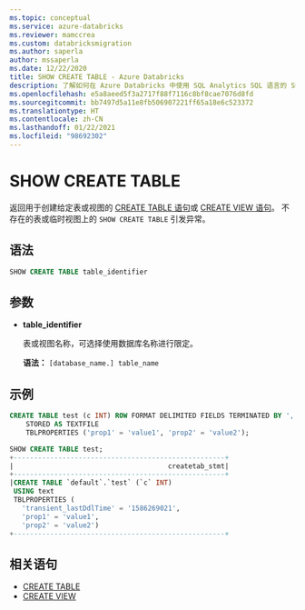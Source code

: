 ```yaml
---
ms.topic: conceptual
ms.service: azure-databricks
ms.reviewer: mamccrea
ms.custom: databricksmigration
ms.author: saperla
author: mssaperla
ms.date: 12/22/2020
title: SHOW CREATE TABLE - Azure Databricks
description: 了解如何在 Azure Databricks 中使用 SQL Analytics SQL 语言的 SHOW CREATE TABLE 语法。
ms.openlocfilehash: e5a8aeed5f3a2717f88f7116c8bf8cae7076d8fd
ms.sourcegitcommit: bb7497d5a11e8fb506907221ff65a18e6c523372
ms.translationtype: HT
ms.contentlocale: zh-CN
ms.lasthandoff: 01/22/2021
ms.locfileid: "98692302"
---
```

# <a name="show-create-table"></a>SHOW CREATE TABLE

返回用于创建给定表或视图的 [CREATE TABLE 语句](sql-ref-syntax-ddl-create-table.md)或 [CREATE VIEW 语句](sql-ref-syntax-ddl-create-view.md)。 不存在的表或临时视图上的 ``SHOW CREATE TABLE`` 引发异常。

## <a name="syntax"></a>语法

```sql
SHOW CREATE TABLE table_identifier
```

## <a name="parameters"></a>参数

* **table_identifier**

  表或视图名称，可选择使用数据库名称进行限定。

  **语法：** ``[database_name.] table_name``

## <a name="examples"></a>示例

```sql
CREATE TABLE test (c INT) ROW FORMAT DELIMITED FIELDS TERMINATED BY ','
    STORED AS TEXTFILE
    TBLPROPERTIES ('prop1' = 'value1', 'prop2' = 'value2');

SHOW CREATE TABLE test;
+----------------------------------------------------+
|                                      createtab_stmt|
+----------------------------------------------------+
|CREATE TABLE `default`.`test` (`c` INT)
 USING text
 TBLPROPERTIES (
   'transient_lastDdlTime' = '1586269021',
   'prop1' = 'value1',
   'prop2' = 'value2')
+----------------------------------------------------+
```

## <a name="related-statements"></a>相关语句

* [CREATE TABLE](sql-ref-syntax-ddl-create-table.md)
* [CREATE VIEW](sql-ref-syntax-ddl-create-view.md)